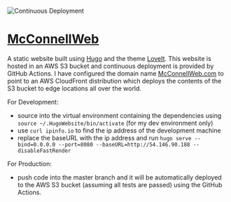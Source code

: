 ![Continuous Deployment](http://mcconnellweb.com/)

# [McConnellWeb](http://mcconnellweb.com.s3-website-us-east-1.amazonaws.com)
A static website built using [Hugo](https://gohugo.io) and the theme [LoveIt](https://hugoloveit.com). This website is hosted in an AWS S3 bucket and continuous deployment is provided by GitHub Actions. I have configured the domain name [McConnellWeb.com](http://mcconnellweb.com/) to point to an AWS CloudFront distribution which deploys the contents of the S3 bucket to edge locations all over the world.

For Development:
- source into the virtual environment containing the dependencies using  `source ~/.HugoWebsite/bin/activate` (for my dev environment only)
- use `curl ipinfo.io` to find the ip address of the development machine
- replace the baseURL with the ip address and run `hugo serve --bind=0.0.0.0 --port=8080 --baseURL=http://54.146.90.188 --disableFastRender`

For Production:
- push code into the master branch and it will be automatically deployed to the AWS S3 bucket (assuming all tests are passed) using the GitHub Actions.

